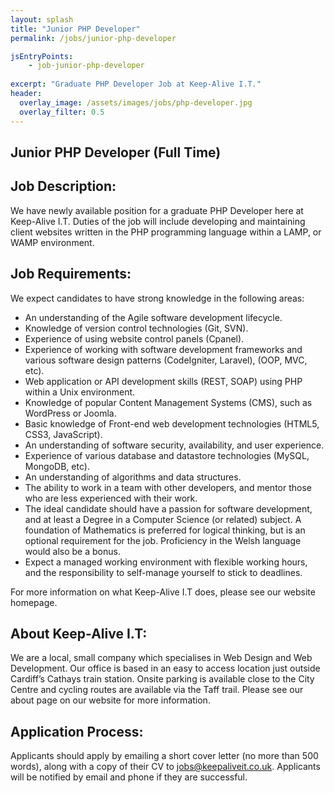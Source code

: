 ```yaml
---
layout: splash 
title: "Junior PHP Developer"
permalink: /jobs/junior-php-developer

jsEntryPoints:
    - job-junior-php-developer
    
excerpt: "Graduate PHP Developer Job at Keep-Alive I.T."
header:
  overlay_image: /assets/images/jobs/php-developer.jpg
  overlay_filter: 0.5 
---
```


## Junior PHP Developer (Full Time)

## Job Description:
We have newly available position for a graduate PHP Developer here at Keep-Alive I.T. Duties of the job will include developing and maintaining client websites written in the PHP programming language within a LAMP, or WAMP environment.

## Job Requirements:
We expect candidates to have strong knowledge in the following areas:

- An understanding of the Agile software development lifecycle.
- Knowledge of version control technologies (Git, SVN).
- Experience of using website control panels (Cpanel).
- Experience of working with software development frameworks and various software design patterns (CodeIgniter, Laravel), (OOP, MVC, etc).
- Web application or API development skills (REST, SOAP) using PHP within a Unix environment.
- Knowledge of popular Content Management Systems (CMS), such as WordPress or Joomla.
- Basic knowledge of Front-end web development technologies (HTML5, CSS3, JavaScript).
- An understanding of software security, availability, and user experience.
- Experience of various database and datastore technologies (MySQL, MongoDB, etc).
- An understanding of algorithms and data structures.
- The ability to work in a team with other developers, and mentor those who are less experienced with their work.
- The ideal candidate should have a passion for software development, and at least a Degree in a Computer Science (or related) subject. A foundation of Mathematics is preferred for logical thinking, but is an optional requirement for the job. Proficiency in the Welsh language would also be a bonus.
- Expect a managed working environment with flexible working hours, and the responsibility to self-manage yourself to stick to deadlines.

For more information on what Keep-Alive I.T does, please see our website homepage.

## About Keep-Alive I.T:
We are a local, small company which specialises in Web Design and Web Development.
Our office is based in an easy to access location just outside Cardiff’s Cathays train station. Onsite parking is available close to the City Centre and cycling routes are available via the Taff trail. Please see our about page on our website for more information.

## Application Process:
Applicants should apply by emailing a short cover letter (no more than 500 words), along with a copy of their CV to <a href="mailto:jobs@keepaliveit.co.uk">jobs@keepaliveit.co.uk</a>. Applicants will be notified by email and phone if they are successful.
